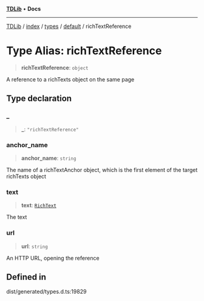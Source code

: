 [**TDLib**](../../../../../../README.md) • **Docs**

***

[TDLib](../../../../../../modules.md) / [index](../../../../../README.md) / [types](../../../README.md) / [default](../README.md) / richTextReference

# Type Alias: richTextReference

> **richTextReference**: `object`

A reference to a richTexts object on the same page

## Type declaration

### \_

> **\_**: `"richTextReference"`

### anchor\_name

> **anchor\_name**: `string`

The name of a richTextAnchor object, which is the first element of the target richTexts object

### text

> **text**: [`RichText`](RichText.md)

The text

### url

> **url**: `string`

An HTTP URL, opening the reference

## Defined in

dist/generated/types.d.ts:19829
